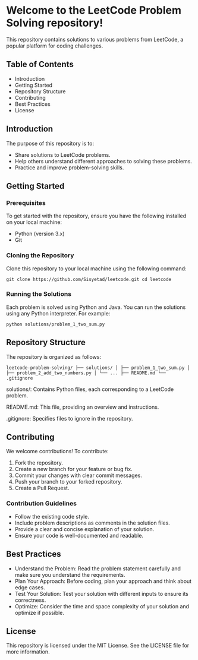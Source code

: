 <h1>Welcome to the LeetCode Problem Solving repository!</h1> 
<p>This repository contains solutions to various problems from LeetCode, a popular platform for coding challenges.</p> 
<h2>Table of Contents</h2> 
<ul> <li>Introduction</li> <li>Getting Started</li> 
  <li>Repository Structure</li> <li>Contributing</li> 
  <li>Best Practices</li> <li>License</li> </ul> 
  <h2>Introduction</h2> <p>The purpose of this repository is to:</p> 
  <ul> <li>Share solutions to LeetCode problems.</li> 
    <li>Help others understand different approaches to solving these problems.</li> 
    <li>Practice and improve problem-solving skills.</li> </ul>
    <h2>Getting Started</h2> <h3>Prerequisites</h3> 
    <p>To get started with the repository, ensure you have the following installed on your local machine:</p> 
    <ul> <li>Python (version 3.x)</li> <li>Git</li> </ul> 
    <h3>Cloning the Repository</h3> 
    <p>Clone this repository to your local machine using the following command:</p> 
    <pre><code>git clone https://github.com/Sisyetad/leetcode.git cd leetcode</code></pre>
    <h3>Running the Solutions</h3> 
    <p>Each problem is solved using Python and Java. You can run the solutions using any Python interpreter. For example:</p>
    <pre><code>python solutions/problem_1_two_sum.py</code></pre> 
    <h2>Repository Structure</h2> 
    <p>The repository is organized as follows:</p>
    <pre><code>leetcode-problem-solving/ ├── solutions/ │ ├── problem_1_two_sum.py │ ├── problem_2_add_two_numbers.py │ └── ... ├── README.md └── .gitignore</code></pre> 
    <p>solutions/: Contains Python files, each corresponding to a LeetCode problem.</p> 
    <p>README.md: This file, providing an overview and instructions.</p>
    <p>.gitignore: Specifies files to ignore in the repository.</p> 
    <h2>Contributing</h2> 
    <p>We welcome contributions! To contribute:</p>
    <ol> <li>Fork the repository.</li>
      <li>Create a new branch for your feature or bug fix.</li> 
      <li>Commit your changes with clear commit messages.</li> 
      <li>Push your branch to your forked repository.</li>
      <li>Create a Pull Request.</li> </ol>
      <h3>Contribution Guidelines</h3> <ul>
        <li>Follow the existing code style.</li>
        <li>Include problem descriptions as comments in the solution files.</li>
        <li>Provide a clear and concise explanation of your solution.</li> 
        <li>Ensure your code is well-documented and readable.</li> </ul> 
        <h2>Best Practices</h2> <ul> <li>Understand the Problem: Read the problem statement carefully and make sure you understand the requirements.</li> 
          <li>Plan Your Approach: Before coding, plan your approach and think about edge cases.</li>
          <li>Test Your Solution: Test your solution with different inputs to ensure its correctness.</li> 
          <li>Optimize: Consider the time and space complexity of your solution and optimize if possible.</li> </ul> 
          <h2>License</h2> <p>This repository is licensed under the MIT License. See the LICENSE file for more information.</p>
